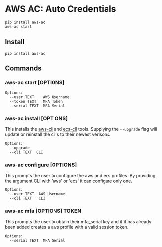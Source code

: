 # AWS AC: Auto Credentials

```
pip install aws-ac
aws-ac start
```

## Install
```
pip install aws-ac
```

## Commands

### aws-ac start [OPTIONS] 
```
Options:
  --user TEXT    AWS Username
  --token TEXT   MFA Token
  --serial TEXT  MFA Serial
```

### aws-ac install [OPTIONS]
This installs the [aws-cli](https://aws.amazon.com/documentation/cli/) and [ecs-cli](https://docs.aws.amazon.com/AmazonECS/latest/developerguide/ECS_CLI.html) tools.
Supplying the `--upgrade` flag will update or reinstall the cli's to their newest verisons.
```
Options:
  --upgrade
  --cli TEXT  CLI
```

### aws-ac configure [OPTIONS]
This prompts the user to configure the aws and ecs profiles. By providing the argument CLI with 'aws' or 'ecs' it can configure only one.

```
Options:
  --user TEXT  AWS Username
  --cli TEXT   CLI
```

### aws-ac mfa [OPTIONS] TOKEN
This prompts the user to obtain their mfa_serial key and if it has already been added creates a aws profile with a valid session token.
```
Options:
  --serial TEXT  MFA Serial
```
